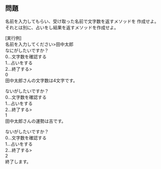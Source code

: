 ## 問題
名前を入力してもらい、受け取った名前で文字数を返すメソッドを
作成せよ。  
それとは別に、占いをし結果を返すメソッドを作成せよ。
  
[実行例]  
名前を入力してください>田中太郎  
なにがしたいですか？  
0…文字数を確認する  
1…占いをする  
2…終了する>  
0  
田中太郎さんの文字数は4文字です。  
  
ないがしたいですか？  
0…文字数を確認する  
1…占いをする  
2…終了する>  
1  
田中太郎さんの運勢は吉です。  
  
ないがしたいですか？  
0…文字数を確認する  
1…占いをする  
2…終了する>  
2  
終了します。  
